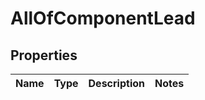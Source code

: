 # AllOfComponentLead

## Properties
Name | Type | Description | Notes
------------ | ------------- | ------------- | -------------
